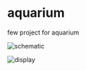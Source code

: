 # aquarium
few project for aquarium

![schematic](https://2.bp.blogspot.com/--WEUoP20S1Q/W-nENp6lAMI/AAAAAAAAYCc/yNyoDd7kx-YCdC-Q76xyvL5o3uqq-IkygCLcBGAs/s1600/schema.png)

![display](https://1.bp.blogspot.com/-3Pk0Ill5hp0/W-nDdzJ1wGI/AAAAAAAAYCM/GH74CHpEK-MXexAppb5lXSo6Rk4lBzuzACLcBGAs/s1600/generic.jpg)
